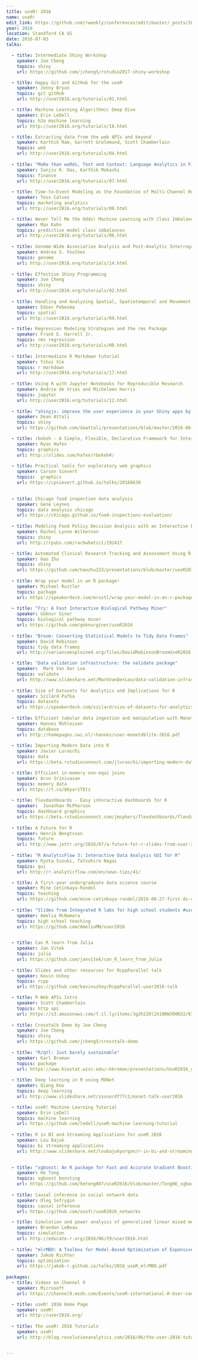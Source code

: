 ```yaml
---
title: useR! 2016
name: useR!
edit_link: https://github.com/rweekly/conferences/edit/master/_posts/2016-07-03-user-2016.md
year: 2016
location: Standford CA US
date: 2016-07-03
talks:

  - title: Intermediate Shiny Workshop
    speaker: Joe Cheng
    topics: shiny
    url: https://github.com/jcheng5/rstudio2017-shiny-workshop

  - title: Happy Git and GitHub for the useR 
    speaker: Jenny Bryan
    topics: git gitHub
    url: http://user2016.org/tutorials/01.html

  - title: Machine Learning Algorithmic Deep Dive
    speaker: Erin LeDell
    topics: h2o machine learning
    url: http://user2016.org/tutorials/10.html

  - title: Extracting data from the web APIs and beyond 
    speaker: Karthik Ram, Garrett Grolemund, Scott Chamberlain
    topics: web
    url: http://user2016.org/tutorials/04.html
    
  - title: "MoRe than woRds, Text and Context: Language Analytics in Finance with R"
    speaker: Sanjiv R. Das, Karthik Mokashi 
    topics: finance
    url: http://user2016.org/tutorials/07.html
    
  - title: Time-to-Event Modeling as the Foundation of Multi-Channel Revenue Attribution
    speaker: Tess Calvez
    topics: marketing analytics
    url: http://user2016.org/tutorials/08.html

  - title: Never Tell Me the Odds! Machine Learning with Class Imbalances
    speaker: Max Kuhn
    topics: predictive model class imbalances
    url: http://user2016.org/tutorials/06.html
    
  - title: Genome-Wide Association Analysis and Post-Analytic Interrogation with R
    speaker: Andrea S. Foulkes
    topics: genome
    url: http://user2016.org/tutorials/14.html
    
  - title: Effective Shiny Programming
    speaker: Joe Cheng
    topics: shiny
    url: http://user2016.org/tutorials/02.html
    
  - title: Handling and Analyzing Spatial, Spatiotemporal and Movement Data
    speaker: Edzer Pebesma
    topics: spatial
    url: http://user2016.org/tutorials/09.html

  - title: Regression Modeling Strategies and the rms Package
    speaker: Frank E. Harrell Jr.
    topics: rms regression
    url: http://user2016.org/tutorials/00.html
    
  - title: Intermediate R Markdown tutorial
    speaker: Yihui Xie
    topics: r markdown
    url: http://user2016.org/tutorials/17.html
    
  - title: Using R with Jupyter Notebooks for Reproducible Research
    speaker: Andrie de Vries and Micheleen Harris
    topics: jupyter
    url: http://user2016.org/tutorials/12.html
    
  - title: "shinyjs: improve the user experience in your Shiny apps by Dean Attali"
    speaker: Dean Attali
    topics: shiny
    url: https://github.com/daattali/presentations/blob/master/2016-06-30_shinyjs-user2016.pdf

  - title: rbokeh - A Simple, Flexible, Declarative Framework for Interactive Graphics 
    speaker: Ryan Hafen
    topics: graphics 
    url: http://slides.com/hafen/rbokeh#/
    
  - title: Practical tools for exploratory web graphics
    speaker: Carson Sievert
    topics:  graphics 
    url: https://cpsievert.github.io/talks/20160630

    
  - title: Chicago food inspection data analysis
    speaker: Gene Leynes
    topics: data analysis chicago
    url: https://chicago.github.io/food-inspections-evaluation/
    
  - title: Modeling Food Policy Decision Analysis with an Interactive Bayesian Network in Shiny
    speaker: Rachel Lynne Wilkerson
    topics: shiny
    url: http://rpubs.com/rachwhatsit/192417

  - title: Automated Clinical Research Tracking and Assessment Using R-Shiny
    speaker: Hao Zhu
    topics: shiny
    url: https://github.com/haozhu233/presentations/blob/master/useR2016_shiny.pdf
    
  - title: Wrap your model in an R package!
    speaker: Michael Rustler
    topics: package
    url: https://speakerdeck.com/mrustl/wrap-your-model-in-an-r-package
    
  - title: "Fry: A Fast Interactive Biological Pathway Miner"
    speaker: Göknur Giner
    topics: biological pathway miner
    url: https://github.com/goknurginer/useR2016
    
  - title: "Broom: Converting Statistical Models to Tidy Data Frames"
    speaker: David Robinson
    topics: tidy data frames
    url: http://varianceexplained.org/files/DavidRobinsonBroomUseR2016.pdf

  - title: "Data validation infrastructure: the validate package"
    speaker:  Mark Van Der Loo
    topics: validate
    url: http://www.slideshare.net/MarkVanDerLoo/data-validation-infrastructure-the-validate-package
    
  - title: Size of Datasets for Analytics and Implications for R
    speaker: Szilárd Pafka
    topics: datasets
    url: https://speakerdeck.com/szilard/size-of-datasets-for-analytics-and-implications-for-r-user-conference-stanford-university-june-2016
    
  - title: Efficient tabular data ingestion and manipulation with MonetDBLite
    speaker: Hannes Mühleisen
    topics: database
    url: http://homepages.cwi.nl/~hannes/user-monetdblite-2016.pdf
    
  - title: Importing Modern Data into R
    speaker: Javier Luraschi
    topics: data 
    url: https://beta.rstudioconnect.com/jluraschi/importing-modern-data/importing-modern-data.html

  - title: Efficient in-memory non-equi joins
    speaker: Arun Srinivasan
    topics: memory data
    url: https://t.co/Q6yar1TEtz
    
  - title: flexdashboards - Easy interactive dashboards for R
    speaker:  Jonathan McPherson 
    topics: dashboard graphics
    url: https://beta.rstudioconnect.com/jmcphers/flexdashboards/flexdashboards.html
    
  - title: A Future for R
    speaker: Henrik Bengtsson
    topics: future
    url: http://www.jottr.org/2016/07/a-future-for-r-slides-from-user-2016.html
    
  - title: "R AnalyticFlow 3: Interactive Data Analysis GUI for R"
    speaker: Ryota Suzuki, Tatsuhiro Nagai 
    topics: gui
    url: http://r.analyticflow.com/en/news-tips/41/

  - title: A first-year undergraduate data science course
    speaker: Mine Cetinkaya-Rundel
    topics: teaching
    url: https://github.com/mine-cetinkaya-rundel/2016-06-27-first-ds-course-user
    
  - title: "Slides from Integrated R labs for high school students #user2016 talk"
    speaker: Amelia McNamara
    topics: high school teaching
    url: https://github.com/AmeliaMN/user2016

    
  - title: Can R learn from Julia
    speaker: Jan Vitek
    topics: julia
    url: https://github.com/janvitek/can_R_learn_from_Julia
    
  - title: Slides and other resources for RcppParallel talk
    speaker: Kevin Ushey
    topics: rcpp
    url: https://github.com/kevinushey/RcppParallel-user2016-talk

  - title: R Web APIs Intro
    speaker: Scott Chamberlain
    topics: http api
    url: https://s3.amazonaws.com/f.cl.ly/items/3g2h2Z0l2X1N0W300N32/01-http.pdf
    
  - title: Crosstalk Demo by Joe Cheng
    speaker: Joe Cheng
    topics: shiny
    url: https://github.com/jcheng5/crosstalk-demo
    
  - title: "R/qtl: Just barely sustainable"
    speaker: Karl Broman
    topics: package
    url: https://www.biostat.wisc.edu/~kbroman/presentations/UseR2016_withnotes.pdf
    
  - title: Deep learning in R using MXNet
    speaker: Qiang Kou
    topics: deep learning
    url: http://www.slideshare.net/ssuserdf77c1/mxnet-talk-user2016

  - title: useR! Machine Learning Tutorial
    speaker: Erin LeDell
    topics: machine learning
    url: https://github.com/ledell/useR-machine-learning-tutorial
    
  - title: R in BI and Streaming Applications for useR 2016
    speaker: Lou Bajuk
    topics: bi streaming applications
    url: http://www.slideshare.net/loubajukyorgan/r-in-bi-and-streaming-applications-for-user-2016

    
  - title: "xgboost: An R package for Fast and Accurate Gradient Boosting"
    speaker: He Tong
    topics: xgboost boosting
    url: https://github.com/hetong007/useR2016/blob/master/TongHE_xgboost_useR2016.pdf
    
  - title: Causal inference in social network data
    speaker: Oleg Sofrygin
    topics: causal inference
    url: https://github.com/osofr/useR2016_networks

  - title: Simulation and power analysis of generalized linear mixed models
    speaker: Brandon LeBeau
    topics: simulation
    url: http://educate-r.org/2016/06/29/user2016.html
    
  - title: "mlrMBO: A Toolbox for Model-Based Optimization of Expensive Black-Box Functions"
    speaker: Jakob Richter
    topics: optimization
    url: https://jakob-r.github.io/talks/2016_useR_mlrMBO.pdf
    
packages:
  - title: Videos on Channel 9 
    speaker: Microsoft
    url: https://channel9.msdn.com/Events/useR-international-R-User-conference/useR2016

  - title: useR! 2016 Home Page
    speaker: useR!
    url: http://user2016.org/
    
  - title: The useR! 2016 Tutorials 
    speaker: useR!
    url: http://blog.revolutionanalytics.com/2016/06/the-user-2016-tutorials.html


---
```

